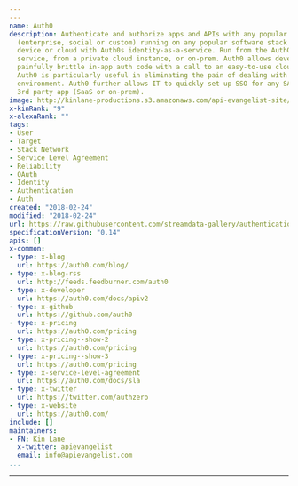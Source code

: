 ```yaml
---
---
name: Auth0
description: Authenticate and authorize apps and APIs with any popular identity provider
  (enterprise, social or custom) running on any popular software stack on any popular
  device or cloud with Auth0s identity-as-a-service. Run from the Auth0 public cloud
  service, from a private cloud instance, or on-prem. Auth0 allows developers to replace
  painfully brittle in-app auth code with a call to an easy-to-use cloud service.
  Auth0 is particularly useful in eliminating the pain of dealing with a complex identity
  environment. Auth0 further allows IT to quickly set up SSO for any SAML-compliant
  3rd party app (SaaS or on-prem).
image: http://kinlane-productions.s3.amazonaws.com/api-evangelist-site/company/logos/auth0-logo.png
x-kinRank: "9"
x-alexaRank: ""
tags:
- User
- Target
- Stack Network
- Service Level Agreement
- Reliability
- OAuth
- Identity
- Authentication
- Auth
created: "2018-02-24"
modified: "2018-02-24"
url: https://raw.githubusercontent.com/streamdata-gallery/authentication/master/_listings/auth0/apis.yaml
specificationVersion: "0.14"
apis: []
x-common:
- type: x-blog
  url: https://auth0.com/blog/
- type: x-blog-rss
  url: http://feeds.feedburner.com/auth0
- type: x-developer
  url: https://auth0.com/docs/apiv2
- type: x-github
  url: https://github.com/auth0
- type: x-pricing
  url: https://auth0.com/pricing
- type: x-pricing--show-2
  url: https://auth0.com/pricing
- type: x-pricing--show-3
  url: https://auth0.com/pricing
- type: x-service-level-agreement
  url: https://auth0.com/docs/sla
- type: x-twitter
  url: https://twitter.com/authzero
- type: x-website
  url: https://auth0.com/
include: []
maintainers:
- FN: Kin Lane
  x-twitter: apievangelist
  email: info@apievangelist.com
...
```


---